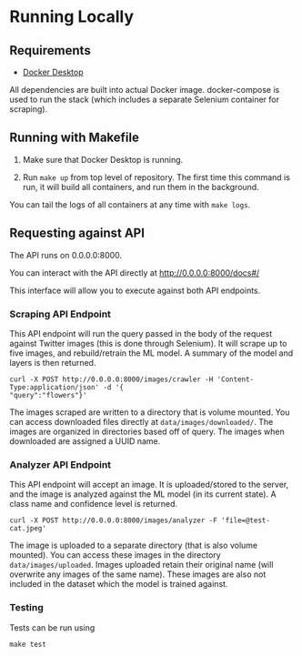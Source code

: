 # Running Locally

## Requirements

- [Docker Desktop](https://www.docker.com/products/docker-desktop/)

All dependencies are built into actual Docker image. docker-compose is used to run the stack (which includes a separate Selenium container for scraping).

## Running with Makefile

1. Make sure that Docker Desktop is running.

2. Run `make up` from top level of repository. The first time this command is run, it will build all containers, and run them in the background.

You can tail the logs of all containers at any time with `make logs`.

## Requesting against API

The API runs on 0.0.0.0:8000.

You can interact with the API directly at http://0.0.0.0:8000/docs#/

This interface will allow you to execute against both API endpoints.

### Scraping API Endpoint

This API endpoint will run the query passed in the body of the request against Twitter images (this is done through Selenium). It will scrape up to five images, and rebuild/retrain the ML model. A summary of the model and layers is then returned.

```
curl -X POST http://0.0.0.0:8000/images/crawler -H 'Content-Type:application/json' -d '{
"query":"flowers"}'
```

The images scraped are written to a directory that is volume mounted. You can access downloaded files directly at `data/images/downloaded/`. The images are organized in directories based off of query. The images when downloaded are assigned a UUID name.

### Analyzer API Endpoint

This API endpoint will accept an image. It is uploaded/stored to the server, and the image is analyzed against the ML model (in its current state). A class name and confidence level is returned.

```
curl -X POST http://0.0.0.0:8000/images/analyzer -F 'file=@test-cat.jpeg'
```

The image is uploaded to a separate directory (that is also volume mounted). You can access these images in the directory `data/images/uploaded`. Images uploaded retain their original name (will overwrite any images of the same name). These images are also not included in the dataset which the model is trained against.

### Testing

Tests can be run using
```
make test
```
